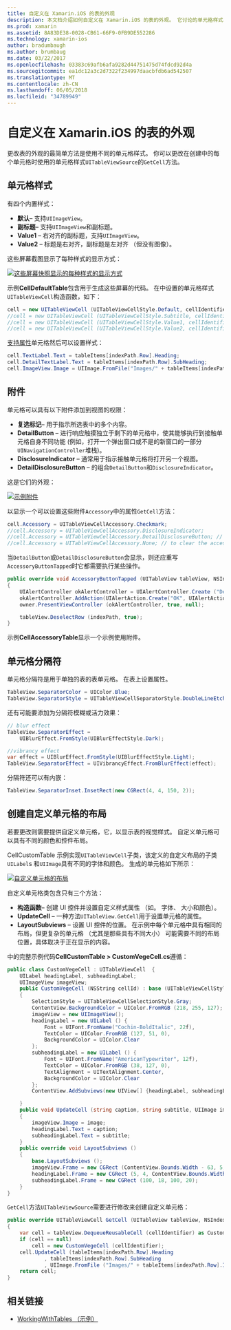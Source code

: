 ```yaml
---
title: 自定义在 Xamarin.iOS 的表的外观
description: 本文档介绍如何自定义在 Xamarin.iOS 的表的外观。 它讨论的单元格样式、 附件、 单元格分隔符，和自定义单元格的布局。
ms.prod: xamarin
ms.assetid: 8A83DE38-0028-CB61-66F9-0FB9DE552286
ms.technology: xamarin-ios
author: bradumbaugh
ms.author: brumbaug
ms.date: 03/22/2017
ms.openlocfilehash: 03383c69afb6afa9282d44751475d74fdcd92d4a
ms.sourcegitcommit: ea1dc12a3c2d7322f234997daacbfdb6ad542507
ms.translationtype: MT
ms.contentlocale: zh-CN
ms.lasthandoff: 06/05/2018
ms.locfileid: "34789949"
---
```

# <a name="customizing-a-tables-appearance-in-xamarinios"></a>自定义在 Xamarin.iOS 的表的外观

更改表的外观的最简单方法是使用不同的单元格样式。 你可以更改在创建中的每个单元格时使用的单元格样式`UITableViewSource`的`GetCell`方法。

## <a name="cell-styles"></a>单元格样式

有四个内置样式：

-  **默认**– 支持`UIImageView`。
-  **副标题**– 支持`UIImageView`和副标题。
-  **Value1** – 右对齐的副标题，支持`UIImageView`。
-  **Value2** – 标题是右对齐，副标题是左对齐 （但没有图像）。


这些屏幕截图显示了每种样式的显示方式：

 [![](customizing-table-appearance-images/image7.png "这些屏幕快照显示的每种样式的显示方式")](customizing-table-appearance-images/image7.png#lightbox)

示例**CellDefaultTable**包含用于生成这些屏幕的代码。 在中设置的单元格样式`UITableViewCell`构造函数，如下：

```csharp
cell = new UITableViewCell (UITableViewCellStyle.Default, cellIdentifier);
//cell = new UITableViewCell (UITableViewCellStyle.Subtitle, cellIdentifier);
//cell = new UITableViewCell (UITableViewCellStyle.Value1, cellIdentifier);
//cell = new UITableViewCell (UITableViewCellStyle.Value2, cellIdentifier);
```

[支持属性](http://developer.xamarin.com/api/type/UIKit.UITableViewCell/)单元格然后可以设置样式：

```csharp
cell.TextLabel.Text = tableItems[indexPath.Row].Heading;
cell.DetailTextLabel.Text = tableItems[indexPath.Row].SubHeading;
cell.ImageView.Image = UIImage.FromFile("Images/" + tableItems[indexPath.Row].ImageName); // don't use for Value2
```

## <a name="accessories"></a>附件

单元格可以具有以下附件添加到视图的权限：

-   **复选标记**– 用于指示所选表中的多个内容。
-   **DetailButton** – 进行响应触摸独立于剩下的单元格中，使其能够执行到接触单元格自身不同功能 (例如，打开一个弹出窗口或不是的新窗口的一部分`UINavigationController`堆栈)。
-   **DisclosureIndicator** – 通常用于指示接触单元格将打开另一个视图。
-   **DetailDisclosureButton** – 的组合`DetailButton`和`DisclosureIndicator`。


这是它们的外观：

 [![](customizing-table-appearance-images/image8.png "示例附件")](customizing-table-appearance-images/image8.png#lightbox)

以显示一个可以设置这些附件`Accessory`中的属性`GetCell`方法：

```csharp
cell.Accessory = UITableViewCellAccessory.Checkmark;
//cell.Accessory = UITableViewCellAccessory.DisclosureIndicator;
//cell.Accessory = UITableViewCellAccessory.DetailDisclosureButton; // implement AccessoryButtonTapped
//cell.Accessory = UITableViewCellAccessory.None; // to clear the accessory
```

当`DetailButton`或`DetailDisclosureButton`会显示，则还应重写`AccessoryButtonTapped`时它都需要执行某些操作。

```csharp
public override void AccessoryButtonTapped (UITableView tableView, NSIndexPath indexPath)
{
    UIAlertController okAlertController = UIAlertController.Create ("DetailDisclosureButton Touched", tableItems[indexPath.Row].Heading, UIAlertControllerStyle.Alert);
    okAlertController.AddAction(UIAlertAction.Create("OK", UIAlertActionStyle.Default, null));
    owner.PresentViewController (okAlertController, true, null);

    tableView.DeselectRow (indexPath, true);
}
```

示例**CellAccessoryTable**显示一个示例使用附件。

## <a name="cell-separators"></a>单元格分隔符

单元格分隔符是用于单独的表的表单元格。 在表上设置属性。

```csharp
TableView.SeparatorColor = UIColor.Blue;
TableView.SeparatorStyle = UITableViewCellSeparatorStyle.DoubleLineEtched;
```

还有可能要添加为分隔符模糊或活力效果：

```csharp
// blur effect
TableView.SeparatorEffect =
    UIBlurEffect.FromStyle(UIBlurEffectStyle.Dark);

//vibrancy effect
var effect = UIBlurEffect.FromStyle(UIBlurEffectStyle.Light);
TableView.SeparatorEffect = UIVibrancyEffect.FromBlurEffect(effect);
```

分隔符还可以有内嵌：

```csharp
TableView.SeparatorInset.InsetRect(new CGRect(4, 4, 150, 2));
```

## <a name="creating-custom-cell-layouts"></a>创建自定义单元格的布局

若要更改则需要提供自定义单元格，它，以显示表的视觉样式。 自定义单元格可以具有不同的颜色和控件布局。

CellCustomTable 示例实现`UITableViewCell`子类，该定义的自定义布局的子类`UILabel`s 和`UIImage`具有不同的字体和颜色。 生成的单元格如下所示：

 [![](customizing-table-appearance-images/image9.png "自定义单元格的布局")](customizing-table-appearance-images/image9.png#lightbox)

自定义单元格类包含只有三个方法：

-   **构造函数**– 创建 UI 控件并设置自定义样式属性 （如。 字体、 大小和颜色）。
-   **UpdateCell** – 一种方法`UITableView.GetCell`用于设置单元格的属性。
-   **LayoutSubviews** – 设置 UI 控件的位置。 在示例中每个单元格中具有相同的布局，但更复杂的单元格 （尤其是那些具有不同大小） 可能需要不同的布局位置，具体取决于正在显示的内容。


中的完整示例代码**CellCustomTable > CustomVegeCell.cs**遵循：

```csharp
public class CustomVegeCell : UITableViewCell  {
    UILabel headingLabel, subheadingLabel;
    UIImageView imageView;
    public CustomVegeCell (NSString cellId) : base (UITableViewCellStyle.Default, cellId)
    {
        SelectionStyle = UITableViewCellSelectionStyle.Gray;
        ContentView.BackgroundColor = UIColor.FromRGB (218, 255, 127);
        imageView = new UIImageView();
        headingLabel = new UILabel () {
            Font = UIFont.FromName("Cochin-BoldItalic", 22f),
            TextColor = UIColor.FromRGB (127, 51, 0),
            BackgroundColor = UIColor.Clear
        };
        subheadingLabel = new UILabel () {
            Font = UIFont.FromName("AmericanTypewriter", 12f),
            TextColor = UIColor.FromRGB (38, 127, 0),
            TextAlignment = UITextAlignment.Center,
            BackgroundColor = UIColor.Clear
        };
        ContentView.AddSubviews(new UIView[] {headingLabel, subheadingLabel, imageView});

    }
    public void UpdateCell (string caption, string subtitle, UIImage image)
    {
        imageView.Image = image;
        headingLabel.Text = caption;
        subheadingLabel.Text = subtitle;
    }
    public override void LayoutSubviews ()
    {
        base.LayoutSubviews ();
        imageView.Frame = new CGRect (ContentView.Bounds.Width - 63, 5, 33, 33);
        headingLabel.Frame = new CGRect (5, 4, ContentView.Bounds.Width - 63, 25);
        subheadingLabel.Frame = new CGRect (100, 18, 100, 20);
    }
}
```

`GetCell`方法`UITableViewSource`需要进行修改来创建自定义单元格：

```csharp
public override UITableViewCell GetCell (UITableView tableView, NSIndexPath indexPath)
{
    var cell = tableView.DequeueReusableCell (cellIdentifier) as CustomVegeCell;
    if (cell == null)
        cell = new CustomVegeCell (cellIdentifier);
    cell.UpdateCell (tableItems[indexPath.Row].Heading
            , tableItems[indexPath.Row].SubHeading
            , UIImage.FromFile ("Images/" + tableItems[indexPath.Row].ImageName) );
    return cell;
}
```



## <a name="related-links"></a>相关链接

- [WorkingWithTables （示例）](https://developer.xamarin.com/samples/monotouch/WorkingWithTables)
